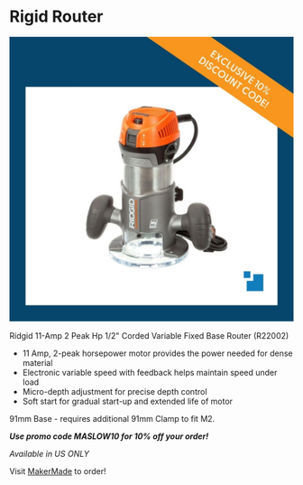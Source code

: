 # Rigid Router

![enter image description here](https://github.com/MaslowCommunityGarden/DUE-Shield/blob/master/Rigid%20Router.jpeg)


Ridgid 11-Amp 2 Peak Hp 1/2" Corded Variable Fixed Base Router (R22002)

* 11 Amp, 2-peak horsepower motor provides the power needed for dense material   
* Electronic variable speed with feedback helps maintain speed under load
* Micro-depth adjustment for precise depth control
* Soft start for gradual start-up and extended life of motor

91mm Base - requires additional 91mm Clamp to fit M2.

***Use promo code MASLOW10 for 10% off your order!***

*Available in US ONLY*

Visit [MakerMade](https://makermade.com/collections/all/products/ridgid-11-amp-2-peak-hp-1-2-corded-variable-fixed-base-router-r22002) to order!
